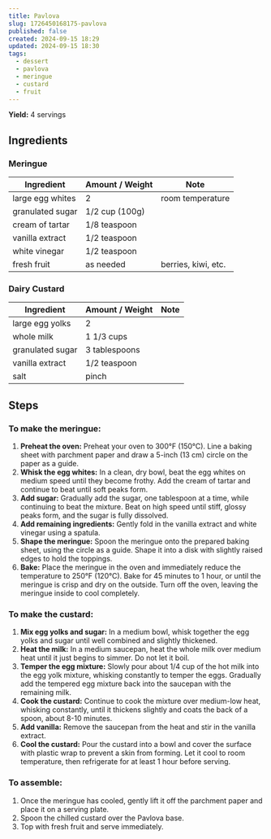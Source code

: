 ```yaml
---
title: Pavlova
slug: 1726450168175-pavlova
published: false
created: 2024-09-15 18:29
updated: 2024-09-15 18:30
tags:
  - dessert
  - pavlova
  - meringue
  - custard
  - fruit
---
```


**Yield:** 4 servings

## Ingredients

### Meringue

| Ingredient       | Amount / Weight | Note                |
| ---------------- | --------------- | ------------------- |
| large egg whites | 2               | room temperature    |
| granulated sugar | 1/2 cup (100g)  |                     |
| cream of tartar  | 1/8 teaspoon    |                     |
| vanilla extract  | 1/2 teaspoon    |                     |
| white vinegar    | 1/2 teaspoon    |                     |
| fresh fruit      | as needed       | berries, kiwi, etc. |

### Dairy Custard

| Ingredient       | Amount / Weight | Note |
| ---------------- | --------------- | ---- |
| large egg yolks  | 2               |      |
| whole milk       | 1 1/3 cups      |      |
| granulated sugar | 3 tablespoons   |      |
| vanilla extract  | 1/2 teaspoon    |      |
| salt             | pinch           |      |

## Steps

### To make the meringue:

1. **Preheat the oven:** Preheat your oven to 300°F (150°C). Line a baking sheet with parchment paper and draw a 5-inch (13 cm) circle on the paper as a guide.
2. **Whisk the egg whites:** In a clean, dry bowl, beat the egg whites on medium speed until they become frothy. Add the cream of tartar and continue to beat until soft peaks form.
3. **Add sugar:** Gradually add the sugar, one tablespoon at a time, while continuing to beat the mixture. Beat on high speed until stiff, glossy peaks form, and the sugar is fully dissolved.
4. **Add remaining ingredients:** Gently fold in the vanilla extract and white vinegar using a spatula.
5. **Shape the meringue:** Spoon the meringue onto the prepared baking sheet, using the circle as a guide. Shape it into a disk with slightly raised edges to hold the toppings.
6. **Bake:** Place the meringue in the oven and immediately reduce the temperature to 250°F (120°C). Bake for 45 minutes to 1 hour, or until the meringue is crisp and dry on the outside. Turn off the oven, leaving the meringue inside to cool completely.

### To make the custard:

1. **Mix egg yolks and sugar:** In a medium bowl, whisk together the egg yolks and sugar until well combined and slightly thickened.
2. **Heat the milk:** In a medium saucepan, heat the whole milk over medium heat until it just begins to simmer. Do not let it boil.
3. **Temper the egg mixture:** Slowly pour about 1/4 cup of the hot milk into the egg yolk mixture, whisking constantly to temper the eggs. Gradually add the tempered egg mixture back into the saucepan with the remaining milk.
4. **Cook the custard:** Continue to cook the mixture over medium-low heat, whisking constantly, until it thickens slightly and coats the back of a spoon, about 8-10 minutes.
5. **Add vanilla:** Remove the saucepan from the heat and stir in the vanilla extract.
6. **Cool the custard:** Pour the custard into a bowl and cover the surface with plastic wrap to prevent a skin from forming. Let it cool to room temperature, then refrigerate for at least 1 hour before serving.

### To assemble:

1. Once the meringue has cooled, gently lift it off the parchment paper and place it on a serving plate.
2. Spoon the chilled custard over the Pavlova base.
3. Top with fresh fruit and serve immediately.
